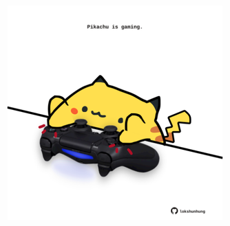 <!-- built at 27/05/2023, 10:00:46 UTC -->
<p align="center">
  <img width="500" height="500" src="./ReadmeImage.svg">
</p>
